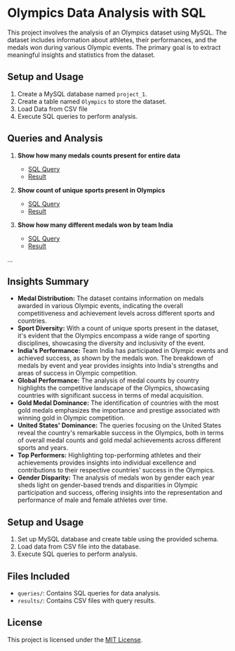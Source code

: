 # Olympics Data Analysis with SQL

This project involves the analysis of an Olympics dataset using MySQL. The dataset includes information about athletes, their performances, and the medals won during various Olympic events. The primary goal is to extract meaningful insights and statistics from the dataset.

## Setup and Usage

1. Create a MySQL database named `project_1`.
2. Create a table named `Olympics` to store the dataset.
3. Load Data from CSV file 
4. Execute SQL queries to perform analysis.


## Queries and Analysis

1. **Show how many medals counts present for entire data**
   - [SQL Query](queries/query1.sql)
   - [Result](results/result1.csv)

2. **Show count of unique sports present in Olympics**
   - [SQL Query](queries/query2.sql)
   - [Result](results/result2.csv)

3. **Show how many different medals won by team India**
   - [SQL Query](queries/query3.sql)
   - [Result](results/result3.csv)

...

## Insights Summary

- **Medal Distribution:** The dataset contains information on medals awarded in various Olympic events, indicating the overall competitiveness and achievement levels across different sports and countries.
- **Sport Diversity:** With a count of unique sports present in the dataset, it's evident that the Olympics encompass a wide range of sporting disciplines, showcasing the diversity and inclusivity of the event.
- **India's Performance:** Team India has participated in Olympic events and achieved success, as shown by the medals won. The breakdown of medals by event and year provides insights into India's strengths and areas of success in Olympic competition.
- **Global Performance:** The analysis of medal counts by country highlights the competitive landscape of the Olympics, showcasing countries with significant success in terms of medal acquisition.
- **Gold Medal Dominance:** The identification of countries with the most gold medals emphasizes the importance and prestige associated with winning gold in Olympic competition.
- **United States' Dominance:** The queries focusing on the United States reveal the country's remarkable success in the Olympics, both in terms of overall medal counts and gold medal achievements across different sports and years.
- **Top Performers:** Highlighting top-performing athletes and their achievements provides insights into individual excellence and contributions to their respective countries' success in the Olympics.
- **Gender Disparity:** The analysis of medals won by gender each year sheds light on gender-based trends and disparities in Olympic participation and success, offering insights into the representation and performance of male and female athletes over time.

## Setup and Usage

1. Set up MySQL database and create table using the provided schema.
2. Load data from CSV file into the database.
3. Execute SQL queries to perform analysis.

## Files Included

- `queries/`: Contains SQL queries for data analysis.
- `results/`: Contains CSV files with query results.

## License

This project is licensed under the [MIT License](LICENSE).
